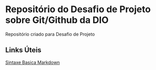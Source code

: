 # Repositório do Desafio de Projeto sobre Git/Github da DIO
Repositório criado para Desafio de Projeto

## Links Úteis
[Sintaxe Basica Markdown](https://www.markdownguide.org/basic-syntax/)
